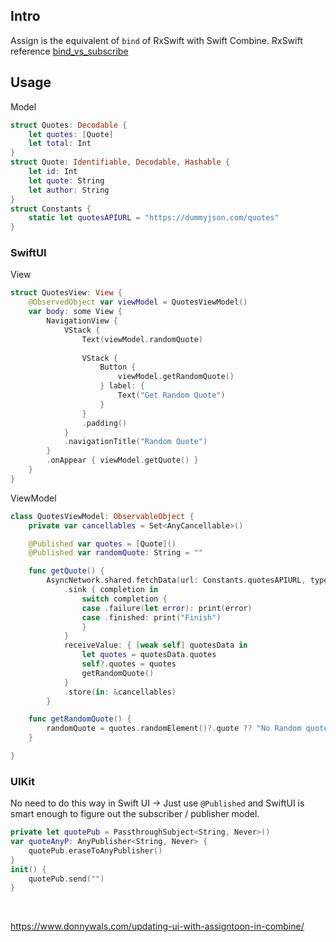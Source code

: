 

## Intro

Assign is the equivalent of `bind` of RxSwift with Swift Combine.
RxSwift reference
[bind_vs_subscribe](bind_vs_subscribe.md)


## Usage

Model
```swift
struct Quotes: Decodable {
    let quotes: [Quote]
    let total: Int
}
struct Quote: Identifiable, Decodable, Hashable {
    let id: Int
    let quote: String
    let author: String
}
struct Constants {
    static let quotesAPIURL = "https://dummyjson.com/quotes"
}
```
### SwiftUI
View
```swift
struct QuotesView: View {
    @ObservedObject var viewModel = QuotesViewModel()
    var body: some View {
        NavigationView {
            VStack {
                Text(viewModel.randomQuote)
                    
                VStack {
                    Button {
                        viewModel.getRandomQuote()
                    } label: {
                        Text("Get Random Quote")
                    }
                }
                .padding()
            }
            .navigationTitle("Random Quote")
        }
        .onAppear { viewModel.getQuote() }
    }
}
```

ViewModel
```swift
class QuotesViewModel: ObservableObject {
    private var cancellables = Set<AnyCancellable>()

    @Published var quotes = [Quote]()
    @Published var randomQuote: String = ""

    func getQuote() {
        AsyncNetwork.shared.fetchData(url: Constants.quotesAPIURL, type: Quotes.self)
            .sink { completion in
                switch completion {
                case .failure(let error): print(error)
                case .finished: print("Finish")
                }
            }
            receiveValue: { [weak self] quotesData in
                let quotes = quotesData.quotes
                self?.quotes = quotes
                getRandomQuote()
            }
            .store(in: &cancellables)
        }

    func getRandomQuote() {
        randomQuote = quotes.randomElement()?.quote ?? "No Random quote available"
    }

}
```


### UIKit

No need to do this way in Swift UI -> Just use `@Published` and SwiftUI is smart enough to figure out the subscriber / publisher model.

```swift
private let quotePub = PassthroughSubject<String, Never>()
var quoteAnyP: AnyPublisher<String, Never> {
	quotePub.eraseToAnyPublisher()
}
init() {
	quotePub.send("")
}
```
   

https://www.donnywals.com/updating-ui-with-assigntoon-in-combine/